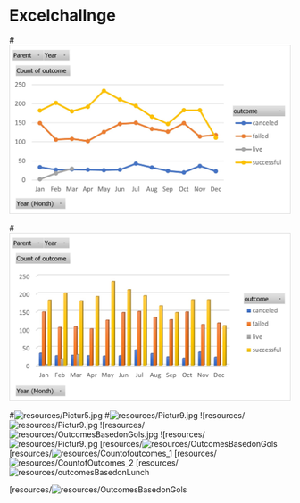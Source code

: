 # Excelchallnge

#![resources/Picture3.jpg](resources/Picture3.jpg)

#![resources/Picture4.jpg](resources/Picture4.jpg)

#![resources/Pictur5.jpg](resources/Picture5.jpg)
#![resources/Pictur9.jpg](resources/Picture9.jpg)
![resources/![resources/Pictur9.jpg](resources/Picture9.jpg)
![resources/![resources/OutcomesBasedonGols.jpg](resources/OutcomesBasedonGols.jpg)
![resources/![resources/Pictur9.jpg](resources/Picture9.jpg)
[resources/![resources/OutcomesBasedonGols](resources/OutcomesBasedonGols)
[resources/![resources/Countofoutcomes_1](resources/Countofoutcomes_1)
[resources/![resources/CountofOutcomes_2](resources/CountofOutcomes_2)
[resources/![resources/outcomesBasedonLunch](resources/outcomesBasedonLunch)

[resources/![resources/OutcomesBasedonGols](resources/OutcomesBasedonGols)

